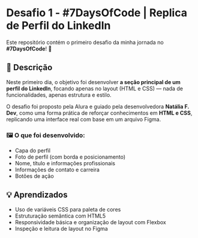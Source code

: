 # Desafio 1 - #7DaysOfCode | Replica de Perfil do LinkedIn

Este repositório contém o primeiro desafio da minha jornada no **#7DaysOfCode**! 🚀

## 🧩 Descrição

Neste primeiro dia, o objetivo foi desenvolver **a seção principal de um perfil do LinkedIn**, focando apenas no layout (HTML e CSS) — nada de funcionalidades, apenas estrutura e estilo.

O desafio foi proposto pela Alura e guiado pela desenvolvedora **Natália F. Dev**, como uma forma prática de reforçar conhecimentos em **HTML e CSS**, replicando uma interface real com base em um arquivo Figma.

### 🖼️ O que foi desenvolvido:

- Capa do perfil
- Foto de perfil (com borda e posicionamento)
- Nome, título e informações profissionais
- Informações de contato e carreira
- Botões de ação

## 💡 Aprendizados

- Uso de variáveis CSS para paleta de cores
- Estruturação semântica com HTML5
- Responsividade básica e organização de layout com Flexbox
- Inspeção e leitura de layout no Figma
